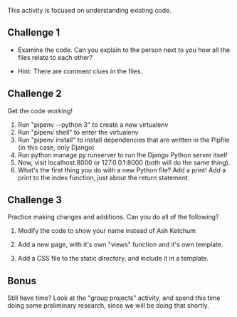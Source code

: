 This activity is focused on understanding existing code.


Challenge 1
-----------
- Examine the code. Can you explain to the person next to you how all the files
  relate to each other?

- Hint: There are comment clues in the files.



Challenge 2
-----------

Get the code working!
1. Run "pipenv --python 3" to create a new virtualenv
2. Run "pipenv shell" to enter the virtualenv
3. Run "pipenv install" to install dependencies that are written in the
Pipfile (in this case, only Django)
4. Run python manage.py runserver to run the Django Python server itself
5. Now, visit localhost:8000 or 127.0.0.1:8000 (both will do the same thing).
6. What's the first thing you do with a new Python file? Add a print! Add a
print to the index function, just about the return statement.


Challenge 3
-----------

Practice making changes and additions. Can you do all of the following?

1. Modify the code to show your name instead of Ash Ketchum

2. Add a new page, with it's own "views" function and it's own template.

3. Add a CSS file to the static directory, and include it in a template.


Bonus
-----

Still have time? Look at the "group projects" activity, and spend this time
doing some preliminary research, since we will be doing that shortly.

